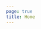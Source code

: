 ```yaml
---
page: true
title: Home
---
```

<script setup>
import Home from '/@theme/components/Home.vue'
</script>

<Home />

